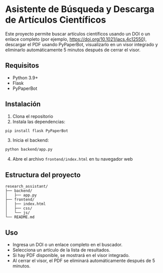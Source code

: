 # Asistente de Búsqueda y Descarga de Artículos Científicos

Este proyecto permite buscar artículos científicos usando un DOI o un enlace completo (por ejemplo, https://doi.org/10.1021/jacs.4c12550), descargar el PDF usando PyPaperBot, visualizarlo en un visor integrado y eliminarlo automáticamente 5 minutos después de cerrar el visor.

## Requisitos
- Python 3.9+
- Flask
- PyPaperBot

## Instalación

1. Clona el repositorio
2. Instala las dependencias:
```bash
pip install flask PyPaperBot
```
3. Inicia el backend:
```bash
python backend/app.py
```
4. Abre el archivo `frontend/index.html` en tu navegador web

## Estructura del proyecto

```
research_assistant/
├── backend/
│   ├── app.py
├── frontend/
│   ├── index.html
│   ├── css/
│   └── js/
└── README.md
```

## Uso
- Ingresa un DOI o un enlace completo en el buscador.
- Selecciona un artículo de la lista de resultados.
- Si hay PDF disponible, se mostrará en el visor integrado.
- Al cerrar el visor, el PDF se eliminará automáticamente después de 5 minutos. 